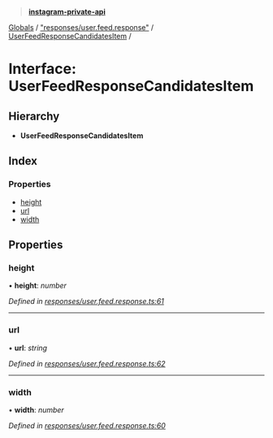 > **[instagram-private-api](../README.md)**

[Globals](../globals.md) / ["responses/user.feed.response"](../modules/_responses_user_feed_response_.md) / [UserFeedResponseCandidatesItem](_responses_user_feed_response_.userfeedresponsecandidatesitem.md) /

# Interface: UserFeedResponseCandidatesItem

## Hierarchy

* **UserFeedResponseCandidatesItem**

## Index

### Properties

* [height](_responses_user_feed_response_.userfeedresponsecandidatesitem.md#height)
* [url](_responses_user_feed_response_.userfeedresponsecandidatesitem.md#url)
* [width](_responses_user_feed_response_.userfeedresponsecandidatesitem.md#width)

## Properties

###  height

• **height**: *number*

*Defined in [responses/user.feed.response.ts:61](https://github.com/Nerixyz/instagram-private-api/blob/e5037ee/src/responses/user.feed.response.ts#L61)*

___

###  url

• **url**: *string*

*Defined in [responses/user.feed.response.ts:62](https://github.com/Nerixyz/instagram-private-api/blob/e5037ee/src/responses/user.feed.response.ts#L62)*

___

###  width

• **width**: *number*

*Defined in [responses/user.feed.response.ts:60](https://github.com/Nerixyz/instagram-private-api/blob/e5037ee/src/responses/user.feed.response.ts#L60)*
